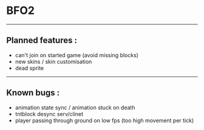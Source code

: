 # BFO2

***

## Planned features :
+ can't join on started game (avoid missing blocks)
+ new skins / skin customisation
+ dead sprite

***

## Known bugs :
+ animation state sync / animation stuck on death
+ tntblock desync serv/clinet
+ player passing through ground on low fps (too high movement per tick)